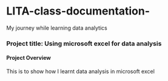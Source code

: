# LITA-class-documentation-
My journey while learning data analytics

### Project title: Using microsoft excel for data analysis

#### Project Overview
This is to show how I learnt data analysis in microsoft excel
